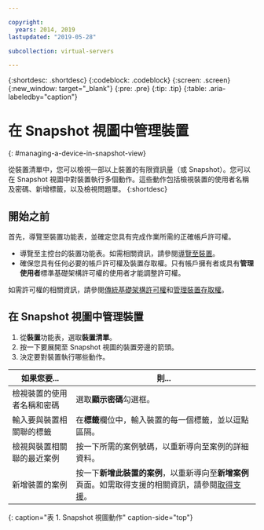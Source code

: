 ```yaml
---

copyright:
  years: 2014, 2019
lastupdated: "2019-05-28"

subcollection: virtual-servers

---
```


{:shortdesc: .shortdesc}
{:codeblock: .codeblock}
{:screen: .screen}
{:new_window: target="_blank"}
{:pre: .pre}
{:tip: .tip}
{:table: .aria-labeledby="caption"}

# 在 Snapshot 視圖中管理裝置
{: #managing-a-device-in-snapshot-view}

從裝置清單中，您可以檢視一部以上裝置的有限資訊量（或 Snapshot）。您可以在 Snapshot 視圖中對裝置執行多個動作。這些動作包括檢視裝置的使用者名稱及密碼、新增標籤，以及檢視問題單。
{:shortdesc}

## 開始之前

首先，導覽至裝置功能表，並確定您具有完成作業所需的正確帳戶許可權。 

* 導覽至主控台的裝置功能表。如需相關資訊，請參閱[導覽至裝置](/docs/vsi?topic=virtual-servers-navigating-devices)。
* 確保您具有任何必要的帳戶許可權及裝置存取權。只有帳戶擁有者或具有**管理使用者**標準基礎架構許可權的使用者才能調整許可權。 

如需許可權的相關資訊，請參閱[傳統基礎架構許可權](/docs/iam?topic=iam-infrapermission#infrapermission)和[管理裝置存取權](/docs/vsi?topic=virtual-servers-managing-device-access)。

## 在 Snapshot 視圖中管理裝置

1. 從**裝置**功能表，選取**裝置清單**。
2. 按一下要展開至 Snapshot 視圖的裝置旁邊的箭頭。
3. 決定要對裝置執行哪些動作。

|如果您要...|則...|
|---|---|
|檢視裝置的使用者名稱和密碼|選取**顯示密碼**勾選框。|
|輸入要與裝置相關聯的標籤|在**標籤**欄位中，輸入裝置的每一個標籤，並以逗點區隔。|
|檢視與裝置相關聯的最近案例|按一下所需的案例號碼，以重新導向至案例的詳細資料。|
|新增裝置的案例|按一下**新增此裝置的案例**，以重新導向至**新增案例**頁面。如需取得支援的相關資訊，請參閱[取得支援](/docs/get-support?topic=get-support-getting-customer-support)。|
{: caption="表 1. Snapshot 視圖動作" caption-side="top"}
